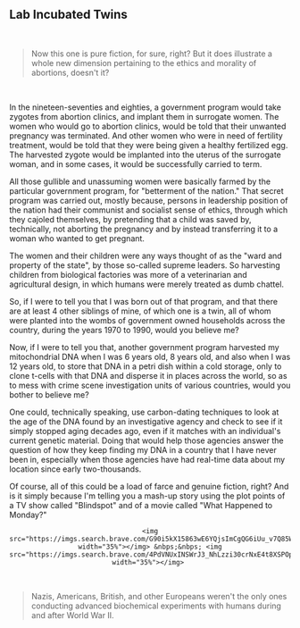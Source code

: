 ## Lab Incubated Twins

<br>

>Now this one is pure fiction, for sure, right? But it does illustrate a whole new dimension pertaining to the ethics and morality of abortions, doesn't it? 

<br>

In the nineteen-seventies and eighties, a government program would take zygotes from abortion clinics, and implant them in surrogate women. The women who would go to abortion clinics, would be told that their unwanted pregnancy was terminated. And other women who were in need of fertility treatment, would be told that they were being given a healthy fertilized egg. The harvested zygote would be implanted into the uterus of the surrogate woman, and in some cases, it would be successfully carried to term. 

All those gullible and unassuming women were basically farmed by the particular government program, for "betterment of the nation." That secret program was carried out, mostly because, persons in leadership position of the nation had their communist and socialist sense of ethics, through which they cajoled themselves, by pretending that a child was saved by, technically, not aborting the pregnancy and by instead transferring it to a woman who wanted to get pregnant. 

The women and their children were any ways thought of as the "ward and property of the state", by those so-called supreme leaders. So harvesting children from biological factories was more of a veterinarian and agricultural design, in which humans were merely treated as dumb chattel.  

So, if I were to tell you that I was born out of that program, and that there are at least 4 other siblings of mine, of which one is a twin, all of whom were planted into the wombs of government owned households across the country, during the years 1970 to 1990, would you believe me? 

Now, if I were to tell you that, another government program harvested my mitochondrial DNA when I was 6 years old, 8 years old, and also when I was 12 years old, to store that DNA in a petri dish within a cold storage, only to clone t-cells with that DNA and disperse it in places across the world, so as to mess with crime scene investigation units of various countries, would you bother to believe me? 

One could, technically speaking, use carbon-dating techniques to look at the age of the DNA found by an investigative agency and check to see if it simply stopped aging decades ago, even if it matches with an individual's current genetic material. Doing that would help those agencies answer the question of how they keep finding my DNA in a country that I have never been in, especially when those agencies have had real-time data about my location since early two-thousands. 

Of course, all of this could be a load of farce and genuine fiction, right? And is it simply because I'm telling you a mash-up story using the plot points of a TV show called "Blindspot" and of a movie called "What Happened to Monday?" 

<div align="center">

	<img src="https://imgs.search.brave.com/G90i5kX15863wE6YQjsImCgQG6iUu_v7Q85WuNNiQpI/rs:fit:860:0:0:0/g:ce/aHR0cHM6Ly9tLm1l/ZGlhLWFtYXpvbi5j/b20vaW1hZ2VzL00v/TVY1Qk5EZGhaREEy/TVRZdE4yRXlZaTAw/T0RrNExXSTNObVV0/TWpNNE56azVPRFkx/TnpWbVhrRXlYa0Zx/Y0djQC5qcGc" width="35%"></img> &nbps;&nbps; <img src="https://imgs.search.brave.com/4PdVNUxINSWrJ3_NhLzzi30crNxE4t8XSPOpLZiiU4M/rs:fit:860:0:0:0/g:ce/aHR0cHM6Ly9zdGF0/aWMxLmNvbGxpZGVy/aW1hZ2VzLmNvbS93/b3JkcHJlc3Mvd3At/Y29udGVudC91cGxv/YWRzLzIwMTcvMDgv/d2hhdC1oYXBwZW5l/ZC10by1tb25kYXkt/bm9vbWktcmFwYWNl/LTYwMHg0MjAuanBn" width="35%"></img> 

</div>

<br>

>Nazis, Americans, British, and other Europeans weren't the only ones conducting advanced biochemical experiments with humans during and after World War II. 